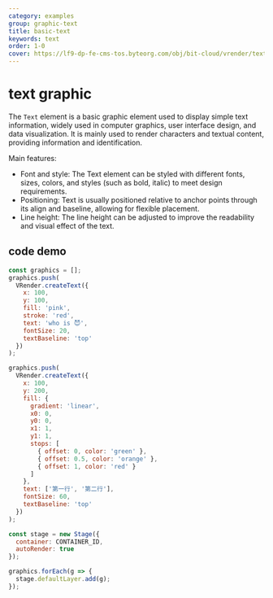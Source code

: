 ```yaml
---
category: examples
group: graphic-text
title: basic-text
keywords: text
order: 1-0
cover: https://lf9-dp-fe-cms-tos.byteorg.com/obj/bit-cloud/vrender/text-basic.png
---
```


# text graphic

The `Text` element is a basic graphic element used to display simple text information, widely used in computer graphics, user interface design, and data visualization. It is mainly used to render characters and textual content, providing information and identification.

Main features:
- Font and style: The Text element can be styled with different fonts, sizes, colors, and styles (such as bold, italic) to meet design requirements.
- Positioning: Text is usually positioned relative to anchor points through its align and baseline, allowing for flexible placement.
- Line height: The line height can be adjusted to improve the readability and visual effect of the text.

## code demo

```javascript livedemo template=vrender
const graphics = [];
graphics.push(
  VRender.createText({
    x: 100,
    y: 100,
    fill: 'pink',
    stroke: 'red',
    text: 'who is 😈',
    fontSize: 20,
    textBaseline: 'top'
  })
);

graphics.push(
  VRender.createText({
    x: 100,
    y: 200,
    fill: {
      gradient: 'linear',
      x0: 0,
      y0: 0,
      x1: 1,
      y1: 1,
      stops: [
        { offset: 0, color: 'green' },
        { offset: 0.5, color: 'orange' },
        { offset: 1, color: 'red' }
      ]
    },
    text: ['第一行', '第二行'],
    fontSize: 60,
    textBaseline: 'top'
  })
);

const stage = new Stage({
  container: CONTAINER_ID,
  autoRender: true
});

graphics.forEach(g => {
  stage.defaultLayer.add(g);
});
```
